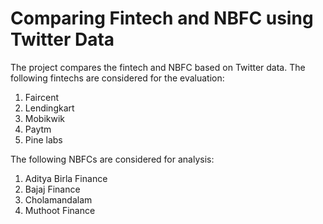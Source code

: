 # Comparing Fintech and NBFC using Twitter Data

The project compares the fintech and NBFC based on Twitter data.
The following fintechs are considered for the evaluation:
1. Faircent
2. Lendingkart
3. Mobikwik
4. Paytm
5. Pine labs

The following NBFCs are considered for analysis:
1. Aditya Birla Finance
2. Bajaj Finance
3. Cholamandalam
4. Muthoot Finance